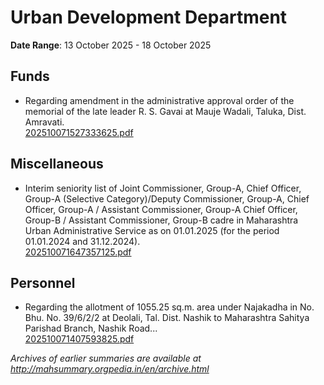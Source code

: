 # Urban Development Department

**Date Range**: 13 October 2025 - 18 October 2025


## Funds
- Regarding amendment in the administrative approval order of the memorial of the late leader R. S. Gavai at Mauje Wadali, Taluka, Dist. Amravati.\
  [202510071527333625.pdf](https://gr.maharashtra.gov.in/Site/Upload/Government%20Resolutions/English/202510071527333625.pdf)

## Miscellaneous
- Interim seniority list of Joint Commissioner, Group-A, Chief Officer, Group-A (Selective Category)/Deputy Commissioner, Group-A, Chief Officer, Group-A / Assistant Commissioner, Group-A Chief Officer, Group-B / Assistant Commissioner, Group-B cadre in Maharashtra Urban Administrative Service as on 01.01.2025 (for the period 01.01.2024 and 31.12.2024).\
  [202510071647357125.pdf](https://gr.maharashtra.gov.in/Site/Upload/Government%20Resolutions/English/202510071647357125.pdf)

## Personnel
- Regarding the allotment of 1055.25 sq.m. area under Najakadha in No. Bhu. No. 39/6/2/2 at Deolali, Tal. Dist. Nashik to Maharashtra Sahitya Parishad Branch, Nashik Road...\
  [202510071407593825.pdf](https://gr.maharashtra.gov.in/Site/Upload/Government%20Resolutions/English/202510071407593825.pdf)


*Archives of earlier summaries are available at http://mahsummary.orgpedia.in/en/archive.html*
